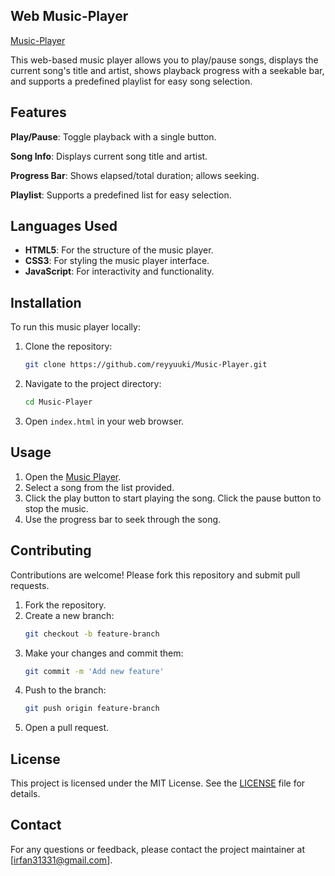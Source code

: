 ## Web Music-Player

[Music-Player](https://reyyuuki.github.io/Music-Player/)

This web-based music player allows you to play/pause songs, displays the current song's title and artist, shows playback progress with a seekable bar, and supports a predefined playlist for easy song selection.



## Features

**Play/Pause**: Toggle playback with a single button.

**Song Info**: Displays current song title and artist.

**Progress Bar**: Shows elapsed/total duration; allows seeking.

**Playlist**: Supports a predefined list for easy selection.

## Languages Used


- **HTML5**: For the structure of the music player.
- **CSS3**: For styling the music player interface.
- **JavaScript**: For interactivity and functionality.

## Installation

To run this music player locally:

1. Clone the repository:
    ```sh
    git clone https://github.com/reyyuuki/Music-Player.git
    ```
2. Navigate to the project directory:
    ```sh
    cd Music-Player
    ```
3. Open `index.html` in your web browser.
 ## Usage

1. Open the [Music Player](https://reyyuuki.github.io/Music-Player/).
2. Select a song from the list provided.
3. Click the play button to start playing the song. Click the pause button to stop the music.
4. Use the progress bar to seek through the song.

## Contributing

Contributions are welcome! Please fork this repository and submit pull requests.

1. Fork the repository.
2. Create a new branch:
    ```sh
    git checkout -b feature-branch
    ```
3. Make your changes and commit them:
    ```sh
    git commit -m 'Add new feature'
    ```
4. Push to the branch:
    ```sh
    git push origin feature-branch
    ```
5. Open a pull request.

## License

This project is licensed under the MIT License. See the [LICENSE](https://opensource.org/license/MIT) file for details.

## Contact

For any questions or feedback, please contact the project maintainer at [irfan31331@gmail.com].
